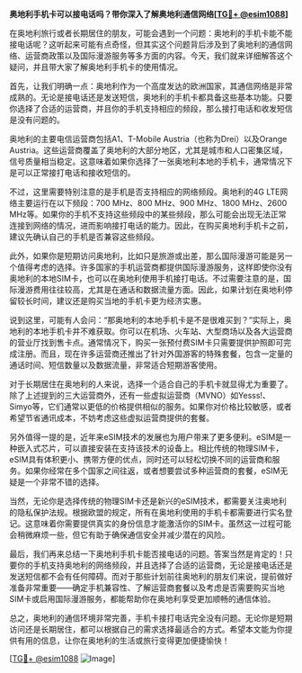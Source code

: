 **奥地利手机卡可以接电话吗？带你深入了解奥地利通信网络[[TG💪+ @esim1088](https://t.me/s/esim1088)]**

在奥地利旅行或者长期居住的朋友，可能会遇到一个问题：奥地利的手机卡能不能接电话呢？这听起来可能有点奇怪，但其实这个问题背后涉及到了奥地利的通信网络、运营商政策以及国际漫游服务等多方面的内容。今天，我们就来详细解答这个疑问，并且带大家了解奥地利手机卡的使用情况。

首先，让我们明确一点：奥地利作为一个高度发达的欧洲国家，其通信网络是非常成熟的。无论是接电话还是发送短信，奥地利的手机卡都具备这些基本功能。只要你选择了合适的运营商，并且你的手机支持相应的频段，那么接打电话和收发短信是没有问题的。

奥地利的主要电信运营商包括A1、T-Mobile Austria（也称为Drei）以及Orange Austria。这些运营商覆盖了奥地利的大部分地区，尤其是城市和人口密集区域，信号质量相当稳定。这意味着如果你选择了一张奥地利本地的手机卡，通常情况下是可以正常接打电话和接收短信的。

不过，这里需要特别注意的是手机是否支持相应的网络频段。奥地利的4G LTE网络主要运行在以下频段：700 MHz、800 MHz、900 MHz、1800 MHz、2600 MHz等。如果你的手机不支持这些频段中的某些频段，那么可能会出现无法正常连接到网络的情况，进而影响接打电话的能力。因此，在购买奥地利手机卡之前，建议先确认自己的手机是否兼容这些频段。

此外，如果你是短期访问奥地利，比如只是旅游或出差，那么国际漫游可能是另一个值得考虑的选择。许多国家的手机运营商都提供国际漫游服务，这样即使你没有奥地利的本地SIM卡，也可以在奥地利使用手机接打电话。不过需要注意的是，国际漫游费用往往较高，尤其是在通话和数据流量方面。因此，如果计划在奥地利停留较长时间，建议还是购买当地的手机卡更为经济实惠。

说到这里，可能有人会问：“那奥地利的本地手机卡是不是很难买到？”实际上，奥地利的本地手机卡并不难获取。你可以在机场、火车站、大型商场以及各大运营商的营业厅找到售卡点。通常情况下，购买一张预付费SIM卡只需要提供护照即可完成注册。而且，现在许多运营商还推出了针对外国游客的特殊套餐，包含一定量的通话时间、短信数量以及数据流量，非常适合短期游客使用。

对于长期居住在奥地利的人来说，选择一个适合自己的手机卡就显得尤为重要了。除了上述提到的三大运营商外，还有一些虚拟运营商（MVNO）如Yesss!、Simyo等，它们通常以更低的价格提供相似的服务。如果你对价格比较敏感，或者希望节省通讯成本，不妨考虑这些虚拟运营商提供的套餐。

另外值得一提的是，近年来eSIM技术的发展也为用户带来了更多便利。eSIM是一种嵌入式芯片，可以直接安装在支持该技术的设备上。相比传统的物理SIM卡，eSIM具有体积更小、携带方便的优点，同时还可以轻松切换不同的运营商和服务。如果你经常在多个国家之间往返，或者想要尝试多种运营商的套餐，eSIM无疑是一个非常不错的选择。

当然，无论你是选择传统的物理SIM卡还是新兴的eSIM技术，都需要关注奥地利的隐私保护法规。根据欧盟的规定，所有在奥地利使用的手机卡都需要进行实名登记。这意味着你需要提供真实的身份信息才能激活你的SIM卡。虽然这一过程可能会稍微麻烦一些，但它有助于确保通信安全并减少潜在的风险。

最后，我们再来总结一下奥地利手机卡能否接电话的问题。答案当然是肯定的！只要你的手机支持奥地利的网络频段，并且选择了合适的运营商，无论是接电话还是发送短信都不会有任何障碍。而对于那些计划前往奥地利的朋友们来说，提前做好准备非常重要——确定手机兼容性、了解运营商套餐以及考虑是否需要购买当地SIM卡或启用国际漫游服务，都能帮助你在奥地利享受更加顺畅的通信体验。

总之，奥地利的通信环境非常完善，手机卡接打电话完全没有问题。无论你是短期访问还是长期居住，都可以根据自己的需求选择最适合的方式。希望本文能为你提供有用的信息，让你在奥地利的生活或旅行变得更加便捷愉快！

[[TG💪+ @esim1088](https://t.me/s/esim1088) ![Image](https://i.postimg.cc/4NQfJmqS/Snipaste-2025-05-13-00-14-12.png)]
